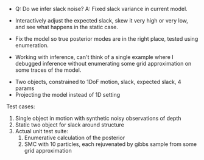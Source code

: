 * Q: Do we infer slack noise?
  A: Fixed slack variance in current model.
* Interactively adjust the expected slack, skew it very high or very low, and
  see what happens in the static case.

* Fix the model so true posterior modes are in the right place, tested using
  enumeration.

* Working with inference, can't think of a single example where I debugged
  inference without enumerating some grid approximation on some traces of the
  model.

- Two objects, constrained to 1DoF motion, slack, expected slack, 4 params
- Projecting the model instead of 1D setting

Test cases:
1. Single object in motion with synthetic noisy observations of depth
2. Static two object for slack around structure
3. Actual unit test suite:
    1. Enumerative calculation of the posterior
    2. SMC with 10 particles, each rejuvenated by gibbs sample from some grid
       approximation
